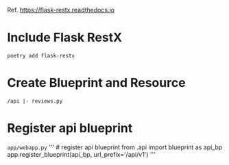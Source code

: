 
Ref. 
    https://flask-restx.readthedocs.io

# Include Flask RestX
`poetry add flask-restx`

# Create Blueprint and Resource
`/api
 |- reviews.py`

# Register api blueprint
`app/webapp.py`
'''
    # register api blueprint 
    from .api import blueprint as api_bp
    app.register_blueprint(api_bp, url_prefix='/api/v1')
'''

